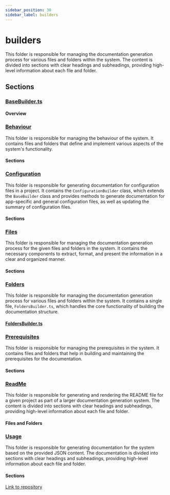 ```yaml
---
sidebar_position: 30
sidebar_label: builders
---
```


# builders

This folder is responsible for managing the documentation generation process for various files and folders within the system. The content is divided into sections with clear headings and subheadings, providing high-level information about each file and folder.

## Sections

### [BaseBuilder.ts](BaseBuilder.ts)

#### Overview

### [Behaviour](Behaviour)

This folder is responsible for managing the behaviour of the system. It contains files and folders that define and implement various aspects of the system's functionality.

#### Sections

### [Configuration](Configuration)

This folder is responsible for generating documentation for configuration files in a project. It contains the `ConfigurationBuilder` class, which extends the `BaseBuilder` class and provides methods to generate documentation for app-specific and general configuration files, as well as updating the summary of configuration files.

#### Sections

### [Files](Files)

This folder is responsible for managing the documentation generation process for the given files and folders in the system. It contains the necessary components to extract, format, and present the information in a clear and organized manner.

#### Sections

### [Folders](Folders)

This folder is responsible for managing the documentation generation process for various files and folders within the system. It contains a single file, `FoldersBuilder.ts`, which handles the core functionality of building the documentation structure.

#### [FoldersBuilder.ts](FoldersBuilder.ts)

### [Prerequisites](Prerequisites)

This folder is responsible for managing the prerequisites in the system. It contains files and folders that help in building and maintaining the prerequisites for the documentation.

#### Sections

### [ReadMe](ReadMe)

This folder is responsible for generating and rendering the README file for a given project as part of a larger documentation generation system. The content is divided into sections with clear headings and subheadings, providing high-level information about each file and folder.

#### Files and Folders

### [Usage](Usage)

This folder is responsible for generating documentation for the system based on the provided JSON content. The documentation is divided into sections with clear headings and subheadings, providing high-level information about each file and folder.

#### Sections

[Link to repository](https://github.com/ingig/code-narrator/src/documentation/plugins/builders)